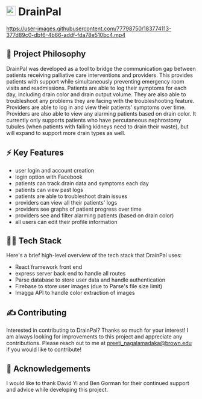 # <img width="25" alt="Screen Shot 2022-08-09 at 11 51 03 AM" src="https://user-images.githubusercontent.com/77798750/183738338-2cec0138-cc2f-4a68-b8ee-b1ba1fad96b8.png"> DrainPal 



https://user-images.githubusercontent.com/77798750/183774113-377d89c0-dbf6-4b66-addf-fda78e510bc4.mp4


## 🧐 Project Philosophy
DrainPal was developed as a tool to bridge the communication gap between patients receiving palliative care interventions and providers. This provides patients with support while simultaneously preventing emergency room visits and readmissions. Patients are able to log their symptoms for each day, including drain color and drain output volume. They are also able to troubleshoot any problems they are facing with the troubleshooting feature. Providers are able to log in and view their patients' symptoms over time. Providers are also able to view any alarming patients based on drain color. It currently only supports patients who have percutaneous nephrostomy tubules (when patients with failing kidneys need to drain their waste), but will expand to support more drain types as well. 

## ⚡ Key Features
- user login and account creation
- login option with Facebook
- patients can track drain data and symptoms each day
- patients can view past logs
- patients are able to troubleshoot drain issues
- providers can view all their patients' logs
- providers see graphs of patient progress over time
- providers see and filter alarming patients (based on drain color)
- all users can edit their profile information

## 👨‍💻 Tech Stack

Here's a brief high-level overview of the tech stack that DrainPal uses:
- React framework front end
- express server back end to handle all routes
- Parse database to store user data and handle authentication
- Firebase to store user images (due to Parse's file size limit)
- Imagga API to handle color extraction of images

## ✍️ Contributing
Interested in contributing to DrainPal? Thanks so much for your interest! I am always looking for improvements to this project and appreciate any contributions. Please reach out to me at preeti_nagalamadaka@brown.edu if you would like to contribute!

## 🌟 Acknowledgements
I would like to thank David Yi and Ben Gorman for their continued support and advice while developing this project.
